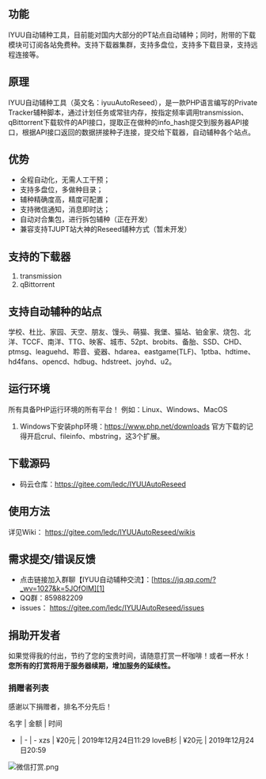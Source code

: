 ## 功能
IYUU自动辅种工具，目前能对国内大部分的PT站点自动辅种；同时，附带的下载模块可订阅各站免费种。支持下载器集群，支持多盘位，支持多下载目录，支持远程连接等。

## 原理
IYUU自动辅种工具（英文名：iyuuAutoReseed），是一款PHP语言编写的Private Tracker辅种脚本，通过计划任务或常驻内存，按指定频率调用transmission、qBittorrent下载软件的API接口，提取正在做种的info_hash提交到服务器API接口，根据API接口返回的数据拼接种子连接，提交给下载器，自动辅种各个站点。

## 优势
 - 全程自动化，无需人工干预；
 - 支持多盘位，多做种目录；
 - 辅种精确度高，精度可配置；
 - 支持微信通知，消息即时达；
 - 自动对合集包，进行拆包辅种（正在开发）
 - 兼容支持TJUPT站大神的Reseed辅种方式（暂未开发）

## 支持的下载器
 1. transmission
 2. qBittorrent

## 支持自动辅种的站点
学校、杜比、家园、天空、朋友、馒头、萌猫、我堡、猫站、铂金家、烧包、北洋、TCCF、南洋、TTG、映客、城市、52pt、brobits、备胎、SSD、CHD、ptmsg、leaguehd、聆音、瓷器、hdarea、eastgame(TLF)、1ptba、hdtime、hd4fans、opencd、hdbug、hdstreet、joyhd、u2。

## 运行环境
所有具备PHP运行环境的所有平台！
例如：Linux、Windows、MacOS
 1. Windows下安装php环境：https://www.php.net/downloads
    官方下载的记得开启crul、fileinfo、mbstring，这3个扩展。

## 下载源码
 - 码云仓库：https://gitee.com/ledc/IYUUAutoReseed

## 使用方法
详见Wiki： https://gitee.com/ledc/IYUUAutoReseed/wikis 

## 需求提交/错误反馈
 - 点击链接加入群聊【IYUU自动辅种交流】：[https://jq.qq.com/?_wv=1027&k=5JOfOlM][1]
 - QQ群：859882209
 - issues： https://gitee.com/ledc/IYUUAutoReseed/issues 

## 捐助开发者
如果觉得我的付出，节约了您的宝贵时间，请随意打赏一杯咖啡！或者一杯水！
**您所有的打赏将用于服务器续期，增加服务的延续性。**

### 捐赠者列表
感谢以下捐赠者，排名不分先后！

名字 | 金额 | 时间
- | - | -
xzs | ¥20元 | 2019年12月24日11:29
loveB杉 | ¥20元 | 2019年12月24日20:59



![微信打赏.png][2]




[1]: https://jq.qq.com/?_wv=1027&k=5JOfOlM
[2]: https://www.iyuu.cn/usr/uploads/2019/12/801558607.png